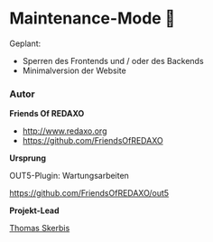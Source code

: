 # Maintenance-Mode 🐣

Geplant:
- Sperren des Frontends und / oder des Backends
- Minimalversion der Website


### Autor

**Friends Of REDAXO**

* http://www.redaxo.org
* https://github.com/FriendsOfREDAXO

**Ursprung**

OUT5-Plugin: Wartungsarbeiten 

https://github.com/FriendsOfREDAXO/out5

**Projekt-Lead**

[Thomas Skerbis](https://github.com/skerbis)

 

